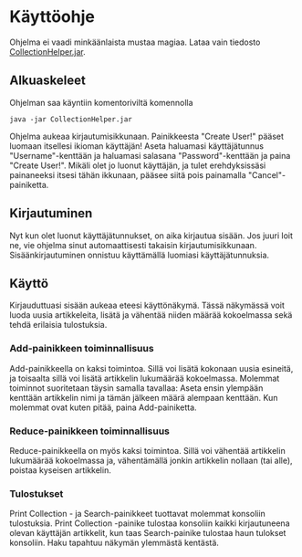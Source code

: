 # Käyttöohje
Ohjelma ei vaadi minkäänlaista mustaa magiaa. Lataa vain tiedosto [CollectionHelper.jar](https://github.com/ljunjoel/ot-harjoitustyo/releases/tag/loppupalautus).

## Alkuaskeleet
Ohjelman saa käyntiin komentoriviltä komennolla
```
java -jar CollectionHelper.jar
```
Ohjelma aukeaa kirjautumisikkunaan. Painikkeesta "Create User!" pääset luomaan itsellesi ikioman käyttäjän! Aseta haluamasi käyttäjätunnus "Username"-kenttään ja haluamasi salasana "Password"-kenttään ja paina "Create User!". Mikäli olet jo luonut käyttäjän, ja tulet erehdyksissäsi painaneeksi itsesi tähän ikkunaan, pääsee siitä pois painamalla "Cancel"-painiketta.

## Kirjautuminen
Nyt kun olet luonut käyttäjätunnukset, on aika kirjautua sisään. Jos juuri loit ne, vie ohjelma sinut automaattisesti takaisin kirjautumisikkunaan. Sisäänkirjautuminen onnistuu käyttämällä luomiasi käyttäjätunnuksia.

## Käyttö
Kirjauduttuasi sisään aukeaa eteesi käyttönäkymä. Tässä näkymässä voit luoda uusia artikkeleita, lisätä ja vähentää niiden määrää kokoelmassa sekä tehdä erilaisia tulostuksia.
### Add-painikkeen toiminnallisuus
Add-painikkeella on kaksi toimintoa. Sillä voi lisätä kokonaan uusia esineitä, ja toisaalta sillä voi lisätä artikkelin lukumäärää kokoelmassa. Molemmat toiminnot suoritetaan täysin samalla tavallaa: Aseta ensin ylempään kenttään artikkelin nimi ja tämän jälkeen määrä alempaan kenttään. Kun molemmat ovat kuten pitää, paina Add-painiketta.
### Reduce-painikkeen toiminnallisuus
Reduce-painikkeella on myös kaksi toimintoa. Sillä voi vähentää artikkelin lukumäärää kokoelmassa ja, vähentämällä jonkin artikkelin nollaan (tai alle), poistaa kyseisen artikkelin.
### Tulostukset
Print Collection - ja Search-painikkeet tuottavat molemmat konsoliin tulostuksia. Print Collection -painike tulostaa konsoliin kaikki kirjautuneena olevan käyttäjän artikkelit, kun taas Search-painike tulostaa haun tulokset konsoliin. Haku tapahtuu näkymän ylemmästä kentästä.
